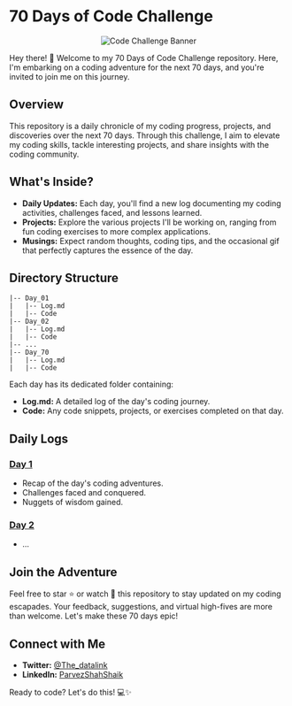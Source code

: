 # 70 Days of Code Challenge

<p align="center">
  <img src="link-to-your-banner-image" alt="Code Challenge Banner">
</p>

Hey there! 👋 Welcome to my 70 Days of Code Challenge repository. Here, I'm embarking on a coding adventure for the next 70 days, and you're invited to join me on this journey.

## Overview

This repository is a daily chronicle of my coding progress, projects, and discoveries over the next 70 days. Through this challenge, I aim to elevate my coding skills, tackle interesting projects, and share insights with the coding community.

## What's Inside?

- **Daily Updates:** Each day, you'll find a new log documenting my coding activities, challenges faced, and lessons learned.
- **Projects:** Explore the various projects I'll be working on, ranging from fun coding exercises to more complex applications.
- **Musings:** Expect random thoughts, coding tips, and the occasional gif that perfectly captures the essence of the day.

## Directory Structure

```
|-- Day_01
|   |-- Log.md
|   |-- Code
|-- Day_02
|   |-- Log.md
|   |-- Code
|-- ...
|-- Day_70
|   |-- Log.md
|   |-- Code
```

Each day has its dedicated folder containing:
- **Log.md:** A detailed log of the day's coding journey.
- **Code:** Any code snippets, projects, or exercises completed on that day.

## Daily Logs

### [Day 1](Day_01/Log.md)
- Recap of the day's coding adventures.
- Challenges faced and conquered.
- Nuggets of wisdom gained.

### [Day 2](Day_02/Log.md)
- ...

## Join the Adventure

Feel free to star ⭐️ or watch 👀 this repository to stay updated on my coding escapades. Your feedback, suggestions, and virtual high-fives are more than welcome. Let's make these 70 days epic!

## Connect with Me

- **Twitter:** [@The_datalink](https://twitter.com/TheDatalink_)
- **LinkedIn:** [ParvezShahShaik](https://www.linkedin.com/in/parvezshahshaik/)

Ready to code? Let's do this! 💻✨
